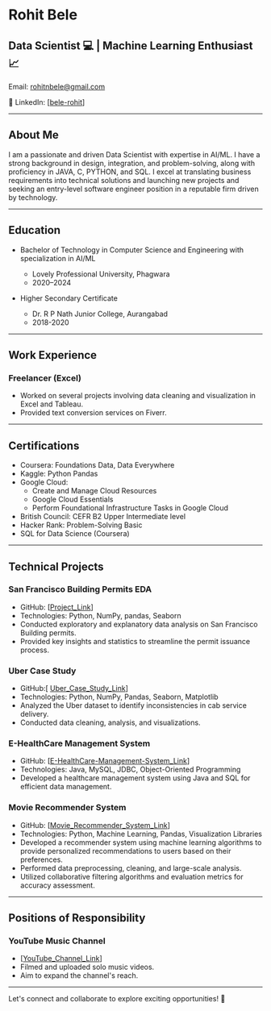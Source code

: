 # Rohit Bele

## Data Scientist :computer: | Machine Learning Enthusiast :chart_with_upwards_trend:

Email: rohitnbele@gmail.com

🔗 LinkedIn: [[bele-rohit](https://www.linkedin.com/in/belerohit/)]


---

## About Me

I am a passionate and driven Data Scientist with expertise in AI/ML. I have a strong background in design, integration, and problem-solving, along with proficiency in JAVA, C, PYTHON, and SQL. I excel at translating business requirements into technical solutions and launching new projects and seeking an entry-level software engineer position in a reputable firm driven by technology.

---

## Education

- Bachelor of Technology in Computer Science and Engineering with specialization in AI/ML
  - Lovely Professional University, Phagwara
  - 2020–2024

- Higher Secondary Certificate
  - Dr. R P Nath Junior College, Aurangabad
  - 2018-2020

---

## Work Experience

### Freelancer (Excel)

- Worked on several projects involving data cleaning and visualization in Excel and Tableau.
- Provided text conversion services on Fiverr.

---

## Certifications

- Coursera: Foundations Data, Data Everywhere
- Kaggle: Python Pandas
- Google Cloud:
  - Create and Manage Cloud Resources
  - Google Cloud Essentials
  - Perform Foundational Infrastructure Tasks in Google Cloud
- British Council: CEFR B2 Upper Intermediate level
- Hacker Rank: Problem-Solving Basic
- SQL for Data Science (Coursera)

---

## Technical Projects

### San Francisco Building Permits EDA

- GitHub: [[Project_Link](https://github.com/BeleRohit/San-Fransisco-Building-Permits)]
- Technologies: Python, NumPy, pandas, Seaborn
- Conducted exploratory and explanatory data analysis on San Francisco Building permits.
- Provided key insights and statistics to streamline the permit issuance process.

### Uber Case Study

- GitHub:[ [Uber_Case_Study_Link](https://github.com/BeleRohit/UberSupplyDemandGap)]
- Technologies: Python, NumPy, Pandas, Seaborn, Matplotlib
- Analyzed the Uber dataset to identify inconsistencies in cab service delivery.
- Conducted data cleaning, analysis, and visualizations.

### E-HealthCare Management System

- GitHub: [[E-HealthCare-Management-System_Link](https://github.com/BeleRohit/EHMS-E_Health_Management_System)]
- Technologies: Java, MySQL, JDBC, Object-Oriented Programming
- Developed a healthcare management system using Java and SQL for efficient data management.

### Movie Recommender System

- GitHub: [[Movie_Recommender_System_Link](https://github.com/BeleRohit/Movie_Reccomendation_System)]
- Technologies: Python, Machine Learning, Pandas, Visualization Libraries
- Developed a recommender system using machine learning algorithms to provide personalized recommendations to users based on their preferences.
- Performed data preprocessing, cleaning, and large-scale analysis.
- Utilized collaborative filtering algorithms and evaluation metrics for accuracy assessment.

---

## Positions of Responsibility

### YouTube Music Channel

- [[YouTube_Channel_Link](https://www.youtube.com/channel/UC3pJKOr_RCHjo_f2VcVHKbQ)]
- Filmed and uploaded solo music videos.
- Aim to expand the channel's reach.



---

Let's connect and collaborate to explore exciting opportunities! :rocket:
